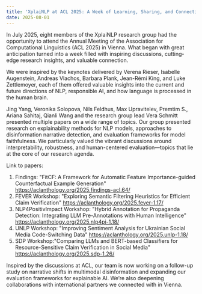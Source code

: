 ```yaml
---
title: 'XplaiNLP at ACL 2025: A Week of Learning, Sharing, and Connecting 🚀'
date: 2025-08-01
---
```


In July 2025, eight members of the XplaiNLP research group had the opportunity to attend the Annual Meeting of the Association for Computational Linguistics (ACL 2025) in Vienna. What began with great anticipation turned into a week filled with inspiring discussions, cutting-edge research insights, and valuable connection.

<!--more-->

We were inspired by the keynotes delivered by Verena Rieser, Isabelle Augenstein, Andreas Vlachos, Barbara Plank, Jean-Rémi King, and Luke Zettlemoyer, each of them offered valuable insights into the current and future directions of NLP, responsible AI, and how language is processed in the human brain.

Jing Yang, Veronika Solopova, Nils Feldhus, Max Upravitelev, Premtim S., Ariana Sahitaj, Qianli Wang and the research group lead Vera Schmitt presented multiple papers on a wide range of topics. Our group presented research on explainability methods for NLP models, approaches to disinformation narrative detection, and evaluation frameworks for model faithfulness. We particularly valued the vibrant discussions around interpretability, robustness, and human-centered evaluation—topics that lie at the core of our research agenda.

Link to papers: 
1. Findings: "FitCF: A Framework for Automatic Feature Importance-guided Counterfactual Example Generation" https://aclanthology.org/2025.findings-acl.64/ 
2. FEVER Workshop: "Exploring Semantic Filtering Heuristics for Efficient Claim Verification" https://aclanthology.org/2025.fever-1.17/ 
3. NLP4PositivImpact Workshop: "Hybrid Annotation for Propaganda Detection: Integrating LLM Pre-Annotations with Human Intelligence" https://aclanthology.org/2025.nlp4pi-1.18/
4. UNLP Workshop: "Improving Sentiment Analysis for Ukrainian Social Media Code-Switching Data" https://aclanthology.org/2025.unlp-1.18/ 
5. SDP Workshop:"Comparing LLMs and BERT-based Classifiers for Resource-Sensitive Claim Verification in Social Media" https://aclanthology.org/2025.sdp-1.26/

Inspired by the discussions at ACL, our team is now working on a follow-up study on narrative shifts in multimodal disinformation and expanding our evaluation frameworks for explainable AI. We’re also deepening collaborations with international partners we connected with in Vienna.
